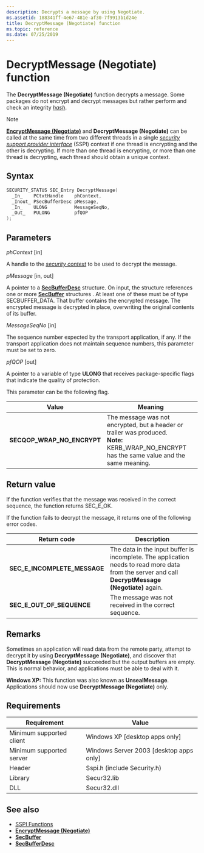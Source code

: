 ```yaml
---
description: Decrypts a message by using Negotiate.
ms.assetid: 188341ff-4e67-481e-af30-7f9913b1d24e
title: DecryptMessage (Negotiate) function
ms.topic: reference
ms.date: 07/25/2019
---
```


# DecryptMessage (Negotiate) function

The **DecryptMessage (Negotiate)** function decrypts a message. Some packages do not encrypt and decrypt messages but rather perform and check an integrity [*hash*](../secgloss/h-gly.md).

> [!Note]  
> [**EncryptMessage (Negotiate)**](encryptmessage--negotiate.md) and **DecryptMessage (Negotiate)** can be called at the same time from two different threads in a single [*security support provider interface*](../secgloss/s-gly.md) (SSPI) context if one thread is encrypting and the other is decrypting. If more than one thread is encrypting, or more than one thread is decrypting, each thread should obtain a unique context.

## Syntax

```C++
SECURITY_STATUS SEC_Entry DecryptMessage(
  _In_    PCtxtHandle    phContext,
  _Inout_ PSecBufferDesc pMessage,
  _In_    ULONG          MessageSeqNo,
  _Out_   PULONG         pfQOP
);
```

## Parameters

*phContext* \[in\]

A handle to the [*security context*](../secgloss/s-gly.md) to be used to decrypt the message.

*pMessage* \[in, out\]

A pointer to a [**SecBufferDesc**](/windows/win32/api/sspi/ns-sspi-secbufferdesc) structure. On input, the structure references one or more [**SecBuffer**](/windows/win32/api/sspi/ns-sspi-secbuffer) structures . At least one of these must be of type SECBUFFER\_DATA. That buffer contains the encrypted message. The encrypted message is decrypted in place, overwriting the original contents of its buffer.

*MessageSeqNo* \[in\]

The sequence number expected by the transport application, if any. If the transport application does not maintain sequence numbers, this parameter must be set to zero.

*pfQOP* \[out\]

A pointer to a variable of type **ULONG** that receives package-specific flags that indicate the quality of protection.

This parameter can be the following flag.


| Value | Meaning | 
|-------|---------|
| **SECQOP_WRAP_NO_ENCRYPT**<br> | The message was not encrypted, but a header or trailer was produced.<br> **Note:** KERB_WRAP_NO_ENCRYPT has the same value and the same meaning.<br> | 


## Return value

If the function verifies that the message was received in the correct sequence, the function returns SEC\_E\_OK.

If the function fails to decrypt the message, it returns one of the following error codes.

| Return code                     | Description                                                                                                                                                                        |
|---------------------------------|------------------------------------------------------------------------------------------------------------------------------------------------------------------------------------|
| **SEC\_E\_INCOMPLETE\_MESSAGE** | The data in the input buffer is incomplete. The application needs to read more data from the server and call **DecryptMessage (Negotiate)** again. |
| **SEC\_E\_OUT\_OF\_SEQUENCE**   | The message was not received in the correct sequence.                                                                                                                              |

## Remarks

Sometimes an application will read data from the remote party, attempt to decrypt it by using **DecryptMessage (Negotiate)**, and discover that **DecryptMessage (Negotiate)** succeeded but the output buffers are empty. This is normal behavior, and applications must be able to deal with it.

**Windows XP:** This function was also known as **UnsealMessage**. Applications should now use **DecryptMessage (Negotiate)** only.

## Requirements

| Requirement | Value |
|-------------------------------------|--------------------------------|
| Minimum supported client | Windows XP \[desktop apps only\]          |
| Minimum supported server | Windows Server 2003 \[desktop apps only\] |
| Header                   | Sspi.h (include Security.h)               |
| Library                  | Secur32.lib                               |
| DLL                      | Secur32.dll                               |

## See also

- [SSPI Functions](authentication-functions.md#sspi-functions)
- [**EncryptMessage (Negotiate)**](encryptmessage--negotiate.md)
- [**SecBuffer**](/windows/win32/api/sspi/ns-sspi-secbuffer)
- [**SecBufferDesc**](/windows/win32/api/sspi/ns-sspi-secbufferdesc)
